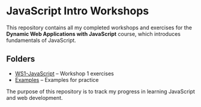 # JavaScript Intro Workshops

This repository contains all my completed workshops and exercises for the **Dynamic Web Applications with JavaScript** course, which introduces fundamentals of JavaScript. 

## Folders

- [WS1-JavaScript](./WS1-JavaScript) – Workshop 1 exercises  
- [Examples](./Examples) – Examples for practice

The purpose of this repository is to track my progress in learning JavaScript and web development.
